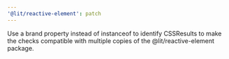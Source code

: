 ```yaml
---
'@lit/reactive-element': patch
---
```


Use a brand property instead of instanceof to identify CSSResults to make the checks compatible with multiple copies of the @lit/reactive-element package.
